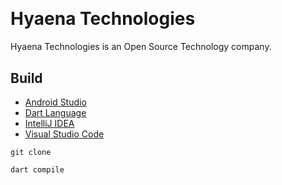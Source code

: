 [Android]: https://developer.android.com/studio
[Dart]: https://dart.dev/
[IDEA]: https://jetbrains.com/idea/
[VSCode]: https://code.visualstudio.com/docs

<a href="https://github.com/HyaenaTechnologies/hyaena_technologies">
  <h1>
    <picture>
      <img src="https://github.com/HyaenaTechnologies/hyaena_technologies/blob/main/assets/ht_markdown.png" alt="">
    </picture>
  </h1>
</a>

# Hyaena Technologies

Hyaena Technologies is an Open Source Technology company.

## Build

- [Android Studio][Android]
- [Dart Language][Dart]
- [IntelliJ IDEA][IDEA]
- [Visual Studio Code][VSCode]

```shell
git clone

dart compile
```